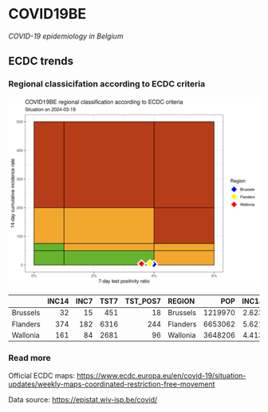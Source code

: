 
# COVID19BE

*COVID-19 epidemiology in Belgium*

## ECDC trends

### Regional classicifation according to ECDC criteria

![](COVID9BE-ecdc-trend.png)

|          | INC14 | INC7 | TST7 | TST\_POS7 | REGION   |     POP | INC14\_RT |       PR7 |          GR |
| :------- | ----: | ---: | ---: | --------: | :------- | ------: | --------: | --------: | ----------: |
| Brussels |    32 |   15 |  451 |        18 | Brussels | 1219970 |  2.623015 | 0.0399113 | \-0.1176471 |
| Flanders |   374 |  182 | 6316 |       244 | Flanders | 6653062 |  5.621472 | 0.0386320 | \-0.0520833 |
| Wallonia |   161 |   84 | 2681 |        96 | Wallonia | 3648206 |  4.413128 | 0.0358075 |   0.0909091 |

### Read more

Official ECDC maps:
<https://www.ecdc.europa.eu/en/covid-19/situation-updates/weekly-maps-coordinated-restriction-free-movement>

Data source: <https://epistat.wiv-isp.be/covid/>
